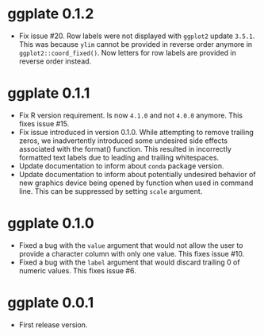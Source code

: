 # ggplate 0.1.2

* Fix issue #20. Row labels were not displayed with `ggplot2` update `3.5.1`. This was because `ylim` cannot be provided in reverse order anymore in `ggplot2::coord_fixed()`. Now letters for row labels are provided in reverse order instead.

# ggplate 0.1.1

* Fix R version requirement. Is now `4.1.0` and not `4.0.0` anymore. This fixes issue #15.
* Fix issue introduced in version 0.1.0. While attempting to remove trailing zeros, we inadvertently introduced some undesired side effects associated with the format() function. This resulted in incorrectly formatted text labels due to leading and trailing whitespaces.
* Update documentation to inform about `conda` package version. 
* Update documentation to inform about potentially undesired behavior of new graphics device being opened by function when used in command line. This can be suppressed by setting `scale` argument.

# ggplate 0.1.0

* Fixed a bug with the `value` argument that would not allow the user to provide a character column with only one value. This fixes issue #10.
* Fixed a bug with the `label` argument that would discard trailing 0 of numeric values. This fixes issue #6.

# ggplate 0.0.1

* First release version.
